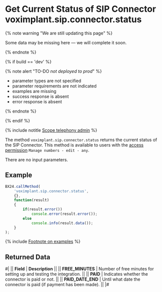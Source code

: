 # Get Current Status of SIP Connector voximplant.sip.connector.status

{% note warning "We are still updating this page" %}

Some data may be missing here — we will complete it soon.

{% endnote %}

{% if build == 'dev' %}

{% note alert "TO-DO _not deployed to prod_" %}

- parameter types are not specified
- parameter requirements are not indicated
- examples are missing
- success response is absent
- error response is absent

{% endnote %}

{% endif %}

{% include notitle [Scope telephony admin](../../_includes/scope-telephony-admin.md) %}

The method `voximplant.sip.connector.status` returns the current status of the SIP Connector. This method is available to users with the [access permission](https://helpdesk.bitrix24.com/open/18216960/) `Manage numbers - edit - any`.

There are no input parameters.

## Example

```js
BX24.callMethod(
    'voximplant.sip.connector.status',
    {},
    function(result)
    {
        if(result.error())
            console.error(result.error());
        else
            console.info(result.data());
    }
);
```

{% include [Footnote on examples](../../../../_includes/examples.md) %}

## Returned Data

#|
|| **Field** | **Description** ||
|| **FREE_MINUTES** | Number of free minutes for setting up and testing the integration. ||
|| **PAID** | Indicates whether the connector is paid or not. ||
|| **PAID_DATE_END** | Until what date the connector is paid (if payment has been made). ||
|#